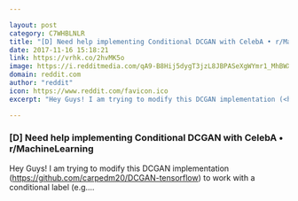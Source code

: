 ```yaml
---

layout: post
category: C7WHBLNLR
title: "[D] Need help implementing Conditional DCGAN with CelebA • r/MachineLearning"
date: 2017-11-16 15:18:21
link: https://vrhk.co/2hvMK5o
image: https://i.redditmedia.com/qA9-B8Hij5dygT3jzL8JBPASeXgWYmr1_MhBWXOtLuw.jpg?w=320&s=aa1026ad3f5b0b107bb6717547c641a5
domain: reddit.com
author: "reddit"
icon: https://www.reddit.com/favicon.ico
excerpt: "Hey Guys! I am trying to modify this DCGAN implementation (<https://github.com/carpedm20/DCGAN-tensorflow>) to work with a conditional label (e.g...."

---
```


### [D] Need help implementing Conditional DCGAN with CelebA • r/MachineLearning

Hey Guys! I am trying to modify this DCGAN implementation (<https://github.com/carpedm20/DCGAN-tensorflow>) to work with a conditional label (e.g....